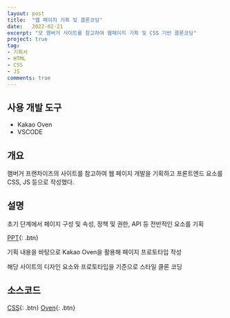 ```yaml
---
layout: post
title:  "웹 페이지 기획 및 클론코딩"
date:   2022-02-21
excerpt: "모 햄버거 사이트를 참고하여 웹페이지 기획 및 CSS 기반 클론코딩"
project: true
tag:
- 기획서 
- HTML
- CSS
- JS
comments: true
---
```


## 사용 개발 도구

* Kakao Oven
* VSCODE

## 개요

햄버거 프랜차이즈의 사이트를 참고하여 웹 페이지 개발을 기획하고 프론트엔드 요소를 CSS, JS 등으로 작성했다.

## 설명

초기 단계에서 페이지 구성 및 속성, 정책 및 권한, API 등 전반적인 요소를 기획

[PPT](https://github.com/kids9702/kids9702.github.io/blob/master/Web.html){: .btn}

기획 내용을 바탕으로 Kakao Oven을 활용해 페이지 프로토타입 작성

해당 사이트의 디자인 요소와 프로토타입을 기준으로 스타일 클론 코딩

## 소스코드

[CSS](https://github.com/kids9702/Mcdonalds){: .btn}
[Oven](https://ovenapp.io/view/bGzndKJ2pOPtoTCPcQjsEZEjVV95rRPO/){: .btn}